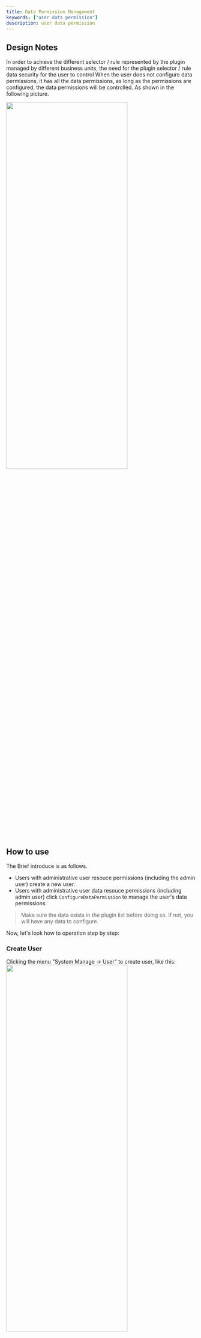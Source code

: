 ```yaml
---
title: Data Permission Management
keywords: ["user data permission"]
description: user data permission
---
```

## Design Notes

In order to achieve the different selector / rule represented by the plugin managed by different business units, the need for the plugin selector / rule data security for the user to control
When the user does not configure data permissions, it has all the data permissions, as long as the permissions are configured, the data permissions will be controlled. As shown in the following picture.

<img src="/img/shenyu/basicConfig/dataPermission/data-permission-profile-en.png" width="80%" height="50%" />


## How to use

The Brief introduce is as follows.
- Users with administrative user resouce permissions (including the admin user) create a new user.
- Users with administrative user data resouce permissions (including admin user) click `ConfigureDataPermission` to manage the user's data permissions.
> Make sure the data exists in the plugin list before doing so. If not, you will have any data to configure.

Now, let's look how to operation step by step:

### Create User

Clicking the menu "System Manage -> User" to create user, like this:
<img src="/img/shenyu/basicConfig/dataPermission/create-new-user-en.png" width="80%" height="50%" />

### Edit Date

#### Add Plugin Data

Adding data in the plugin list, this article uses `divide` as an example, like:
<img src="/img/shenyu/basicConfig/dataPermission/plugin-data-en.png" width="80%" height="50%" />

#### Configure Resource Permission

Giving the `divide` plugin permission to the `default` role.
<img src="/img/shenyu/basicConfig/dataPermission/role-permission-setting-en.png" width="80%" height="50%" />

The `default` role has none permissions.The user can't login who we set `default` role to. So we must edit the permissons.

#### Configure Data Permission

When we create the common users, we can edit data permissions by the `ConfigureDataPermission` button.

<img src="/img/shenyu/basicConfig/dataPermission/data-permission-en.png" width="80%" height="50%" />

The datas in this list are the same as the plugin list.

## New User Login

When the user login, he just can see the data given to him.
<img src="/img/shenyu/basicConfig/dataPermission/new-user-login-en.png" width="80%" height="50%" />
